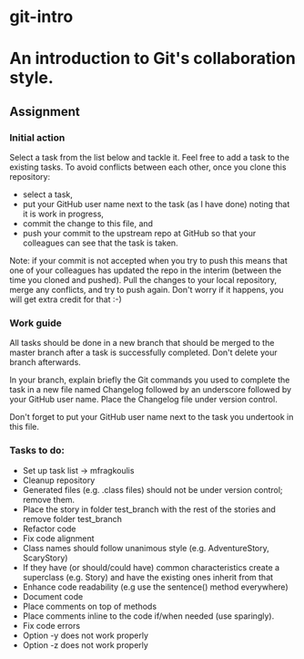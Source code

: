 git-intro
=========

# An introduction to Git's collaboration style.

## Assignment

### Initial action

Select a task from the list below and tackle it.
Feel free to add a task to the existing tasks.
To avoid conflicts between each other, once you clone
this repository:
* select a task,
* put your GitHub user name next to the task (as I have done)
  noting that it is work in progress,
* commit the change to this file, and
* push your commit to the upstream repo at GitHub so that
  your colleagues can see that the task is taken.

Note: if your commit is not accepted when you try to push
this means that one of your colleagues has updated the repo
in the interim (between the time you cloned and pushed).
Pull the changes to your local repository, merge any conflicts,
and try to push again.
Don't worry if it happens, you will get extra credit for that :-)

### Work guide

All tasks should be done in a new branch that
should be merged to the master branch after 
a task is successfully completed.
Don't delete your branch afterwards.

In your branch, explain briefly the Git commands you used to complete the task
in a new file named Changelog followed by an underscore followed by your GitHub user name.
Place the Changelog file under version control.

Don't forget to put your GitHub user name next to the task
you undertook in this file.

### Tasks to do:

* Set up task list -> mfragkoulis
* Cleanup repository
 * Generated files (e.g. .class files) should not be under version
   control; remove them.
* Place the story in folder test_branch with the rest of the stories
   and remove folder test_branch
* Refactor code
 * Fix code alignment
 * Class names should follow unanimous style (e.g. AdventureStory, ScaryStory)
 * If they have (or should/could have) common characteristics create a superclass
   (e.g. Story) and have the existing ones inherit from that
 * Enhance code readability (e.g use the sentence() method everywhere)
* Document code
 * Place comments on top of methods
 * Place comments inline to the code if/when needed (use sparingly).
* Fix code errors
 * Option -y does not work properly
 * Option -z does not work properly
